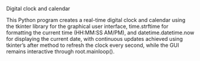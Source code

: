 Digital clock and calendar

This Python program creates a real-time digital clock and calendar using the tkinter library for the graphical user interface, time.strftime for formatting the current time (HH:MM:SS AM/PM),
and datetime.datetime.now for displaying the current date, with continuous updates achieved using tkinter’s after method to refresh the clock every second, while the GUI remains interactive through root.mainloop().
